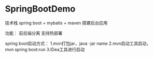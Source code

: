 # SpringBootDemo

技术栈
spring boot + mybatis + maven 搭建后台应用

功能：
前后端分离
支持热部署

spring boot启动方式：
1.mvn打包jar，java -jar name
2.mvn启动工具启动，mvn spring boot:run
3.IDea工具进行启动
